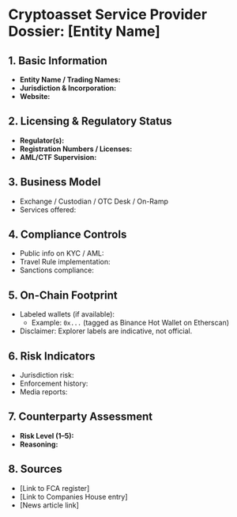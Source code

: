 # Cryptoasset Service Provider Dossier: [Entity Name]

## 1. Basic Information
- **Entity Name / Trading Names:** 
- **Jurisdiction & Incorporation:** 
- **Website:** 

## 2. Licensing & Regulatory Status
- **Regulator(s):**
- **Registration Numbers / Licenses:** 
- **AML/CTF Supervision:** 

## 3. Business Model
- Exchange / Custodian / OTC Desk / On-Ramp  
- Services offered: 

## 4. Compliance Controls
- Public info on KYC / AML: 
- Travel Rule implementation: 
- Sanctions compliance: 

## 5. On-Chain Footprint
- Labeled wallets (if available):  
  - Example: `0x...` (tagged as Binance Hot Wallet on Etherscan)  
- Disclaimer: Explorer labels are indicative, not official.  

## 6. Risk Indicators
- Jurisdiction risk:  
- Enforcement history:  
- Media reports:  

## 7. Counterparty Assessment
- **Risk Level (1–5):**  
- **Reasoning:**  

## 8. Sources
- [Link to FCA register]  
- [Link to Companies House entry]  
- [News article link]  
